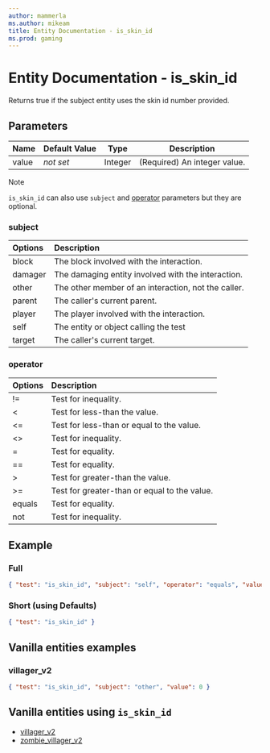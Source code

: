 ```yaml
---
author: mammerla
ms.author: mikeam
title: Entity Documentation - is_skin_id
ms.prod: gaming
---
```


# Entity Documentation - is_skin_id

Returns true if the subject entity uses the skin id number provided.

## Parameters

|Name |Default Value  |Type  |Description  |
|---------|---------|---------|---------|
|value |*not set* |Integer |(Required)  An integer value. |

>[!Note]
>`is_skin_id` can also use `subject` and [operator](../Definitions/NestedTables/operator.md) parameters but they are optional.

### subject

| Options| Description |
|:-----------|:-----------|
| block| The block involved with the interaction. |
| damager| The damaging entity involved with the interaction. |
| other| The other member of an interaction, not the caller. |
| parent| The caller's current parent. |
| player| The player involved with the interaction. |
| self| The entity or object calling the test |
| target| The caller's current target. |

### operator

| Options| Description |
|:-----------|:-----------|
| !=| Test for inequality. |
| <| Test for less-than the value. |
| <=| Test for less-than or equal to the value. |
| <>| Test for inequality. |
| =| Test for equality. |
| ==| Test for equality. |
| >| Test for greater-than the value. |
| >=| Test for greater-than or equal to the value. |
| equals| Test for equality. |
| not| Test for inequality. |

## Example

### Full

```json
{ "test": "is_skin_id", "subject": "self", "operator": "equals", "value": 0 }
```

### Short (using Defaults)

```json
{ "test": "is_skin_id" }
```

## Vanilla entities examples

### villager_v2

```json
{ "test": "is_skin_id", "subject": "other", "value": 0 }
```

## Vanilla entities using `is_skin_id`

- [villager_v2](../../../../Source/VanillaBehaviorPack_Snippets/entities/villager_v2.md)
- [zombie_villager_v2](../../../../Source/VanillaBehaviorPack_Snippets/entities/zombie_villager_v2.md)
